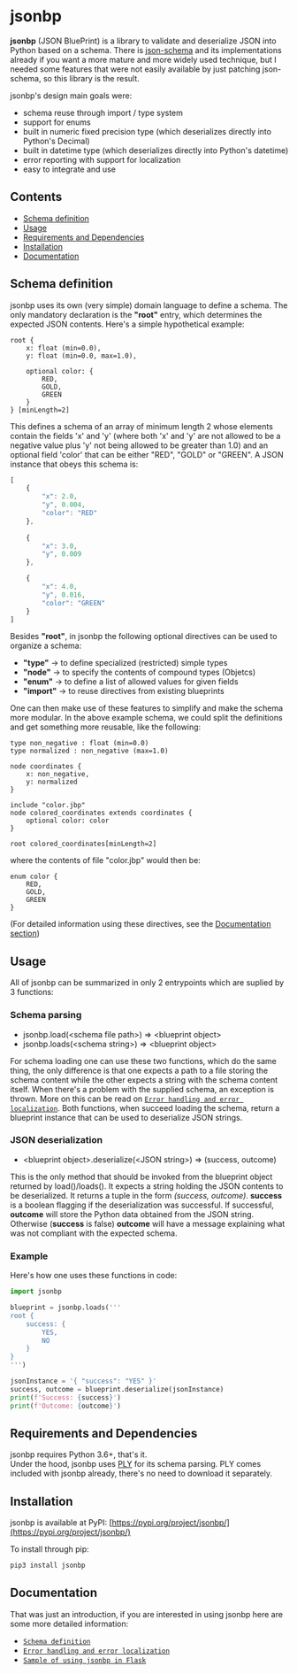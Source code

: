 
# jsonbp

**jsonbp** (JSON BluePrint) is a library to validate and deserialize JSON into Python based on a schema. There is [json-schema][json_schema] and its implementations already if you want a more mature and more widely used technique, but I needed some features that were not easily available by just patching json-schema, so this library is the result.

jsonbp's design main goals were:
- schema reuse through import / type system
- support for enums
- built in numeric fixed precision type (which deserializes directly into Python's Decimal)
- built in datetime type (which deserializes directly into Python's datetime)
- error reporting with support for localization
- easy to integrate and use

## Contents
 - [Schema definition](#schema-definition)
 - [Usage](#usage)
 - [Requirements and Dependencies](#requirements-and-dependencies)
 - [Installation](#installation)
 - [Documentation](#documentation)

## Schema definition

jsonbp uses its own (very simple) domain language to define a schema.
The only mandatory declaration is the **"root"** entry, which determines the expected JSON contents.
Here's a simple hypothetical example:

```
root {
	x: float (min=0.0),
	y: float (min=0.0, max=1.0),

	optional color: {
		RED,
		GOLD,
		GREEN
	}
} [minLength=2]
```

This defines a schema of an array of minimum length 2 whose elements contain the fields 'x' and 'y' (where both 'x' and 'y' are not allowed to be a negative value plus 'y' not being allowed to be greater than 1.0) and an optional field 'color' that can be either "RED", "GOLD" or "GREEN". A JSON instance that obeys this schema is:

```js
[
	{
		"x": 2.0,
		"y", 0.004,
		"color": "RED"
	},
	
	{
		"x": 3.0,
		"y", 0.009
	},

	{
		"x": 4.0,
		"y", 0.016,
		"color": "GREEN"
	}
]
```

Besides **"root"**, in jsonbp the following optional directives can be used to organize a schema:
- **"type"** -> to define specialized (restricted) simple types
- **"node"** -> to specify the contents of compound types (Objetcs)
- **"enum"** -> to define a list of allowed values for given fields
- **"import"** -> to reuse directives from existing blueprints

One can then make use of these features to simplify and make the schema more modular. In the above example schema, we could split the definitions and get something more reusable, like the following:

```
type non_negative : float (min=0.0)
type normalized : non_negative (max=1.0)

node coordinates {
	x: non_negative,
	y: normalized
}

include "color.jbp"
node colored_coordinates extends coordinates {
	optional color: color
}

root colored_coordinates[minLength=2]
```

where the contents of file "color.jbp" would then be:

```
enum color {
	RED,
	GOLD,
	GREEN
}
```

(For detailed information using these directives, see the [Documentation section](#documentation))

## Usage

All of jsonbp can be summarized in only 2 entrypoints which are suplied by 3 functions:

### Schema parsing

- jsonbp.load(\<schema file path>) => \<blueprint object>
- jsonbp.loads(\<schema string>) => \<blueprint object>

For schema loading one can use these two functions, which do the same thing, the only difference is that one expects a path to a file storing the schema content while the other expects a string with the schema content itself. When there's a problem with the supplied schema, an exception is thrown. More on this can be read on [`Error handling and error localization`](docs/error.md). Both functions, when succeed loading the schema, return a blueprint instance that can be used to deserialize JSON strings.

### JSON deserialization

- \<blueprint object>.deserialize(\<JSON string>) => (success, outcome)

This is the only method that should be invoked from the blueprint object returned by load()/loads(). It expects a string holding the JSON contents to be deserialized. It returns a tuple in the form *(success, outcome)*. **success** is a boolean flagging if the deserialization was successful. If successful, **outcome** will store the Python data obtained from the JSON string. Otherwise (**success** is false) **outcome** will have a message explaining what was not compliant with the expected schema.

### Example

Here's how one uses these functions in code:

```py
import jsonbp

blueprint = jsonbp.loads('''
root {
    success: {
        YES,
        NO
    }
}
''')

jsonInstance = '{ "success": "YES" }'
success, outcome = blueprint.deserialize(jsonInstance)
print(f'Success: {success}')
print(f'Outcome: {outcome}')
```

## Requirements and Dependencies

jsonbp requires Python 3.6+, that's it.  
Under the hood, jsonbp uses [PLY][ply] for its schema parsing. PLY comes included with jsonbp already, there's no need to download it separately.

## Installation

jsonbp is available at PyPI:  [https://pypi.org/project/jsonbp/](https://pypi.org/project/jsonbp/)

To install through pip:
```bash
pip3 install jsonbp
```

## Documentation

That was just an introduction, if you are interested in using jsonbp here are some more detailed information:
- [`Schema definition`](docs/schema.md)
- [`Error handling and error localization`](docs/error.md)
- [`Sample of using jsonbp in Flask`](https://github.com/vottini/sample-jsonbp-flask)

[//]: References
   [json_schema]: <https://json-schema.org/>
   [ply]: <https://www.dabeaz.com/ply/>
   
